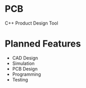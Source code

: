 # PCB
C++ Product Design Tool

# Planned Features
- CAD Design
- Simulation
- PCB Design
- Programming
- Testing
  
